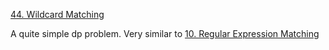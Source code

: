 [44. Wildcard Matching](https://leetcode.com/problems/wildcard-matching/#/description)

A quite simple dp problem. Very similar to [10. Regular Expression Matching ](https://leetcode.com/problems/regular-expression-matching/#/description)
